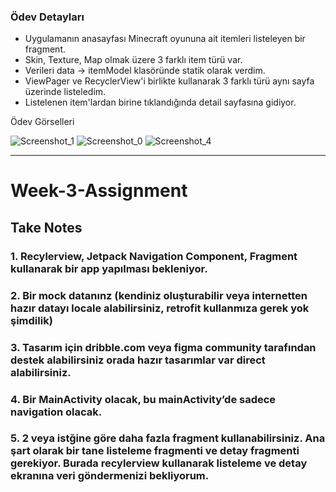 ### Ödev Detayları

- Uygulamanın anasayfası Minecraft oyununa ait itemleri listeleyen bir fragment.
- Skin, Texture, Map olmak üzere 3 farklı item türü var.
- Verileri data -> itemModel klasöründe statik olarak verdim.
- ViewPager ve RecyclerView'i birlikte kullanarak 3 farklı türü aynı sayfa üzerinde listeledim.
- Listelenen item'lardan birine tıklandığında detail sayfasına gidiyor.

Ödev Görselleri

![](Images/screenshot1.png "Screenshot\_1")  ![](Images/screenshot2.png "Screenshot\_0")    ![](Images/screenshot3.png "Screenshot\_4")


-----------------
# Week-3-Assignment

## Take Notes
### 1. Recylerview, Jetpack Navigation Component, Fragment kullanarak bir app yapılması bekleniyor.
### 2. Bir mock datanınz (kendiniz oluşturabilir veya internetten hazır datayı locale alabilirsiniz, retrofit kullanmıza gerek yok şimdilik)
### 3. Tasarım için dribble.com veya figma community tarafından destek alabilirsiniz orada hazır tasarımlar var direct alabilirsiniz.
### 4. Bir MainActivity olacak, bu mainActivity’de sadece navigation olacak.
### 5. 2 veya istğine göre daha fazla fragment kullanabilirsiniz. Ana şart olarak bir tane listeleme fragmenti ve detay fragmenti gerekiyor. Burada recylerview kullanarak listeleme ve detay ekranına veri göndermenizi bekliyorum.

